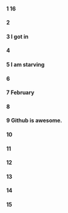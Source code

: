 #### 1 16
#### 2
#### 3 I got in
#### 4
#### 5 I am starving
#### 6
#### 7 February
#### 8
#### 9 Github is awesome.
#### 10
#### 11
#### 12
#### 13
#### 14
#### 15

